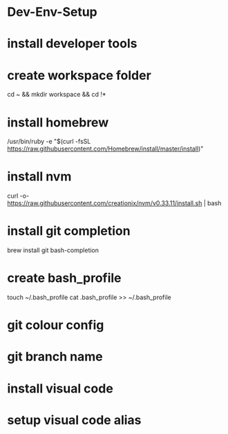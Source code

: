 # Dev-Env-Setup

# install developer tools

# create workspace folder
cd ~ && mkdir workspace && cd !*

# install homebrew
/usr/bin/ruby -e "$(curl -fsSL https://raw.githubusercontent.com/Homebrew/install/master/install)"

# install nvm
curl -o- https://raw.githubusercontent.com/creationix/nvm/v0.33.11/install.sh | bash

# install git completion
brew install git bash-completion

# create bash_profile

touch ~/.bash_profile
cat .bash_profile >> ~/.bash_profile

# git colour config

# git branch name

# install visual code

# setup visual code alias

